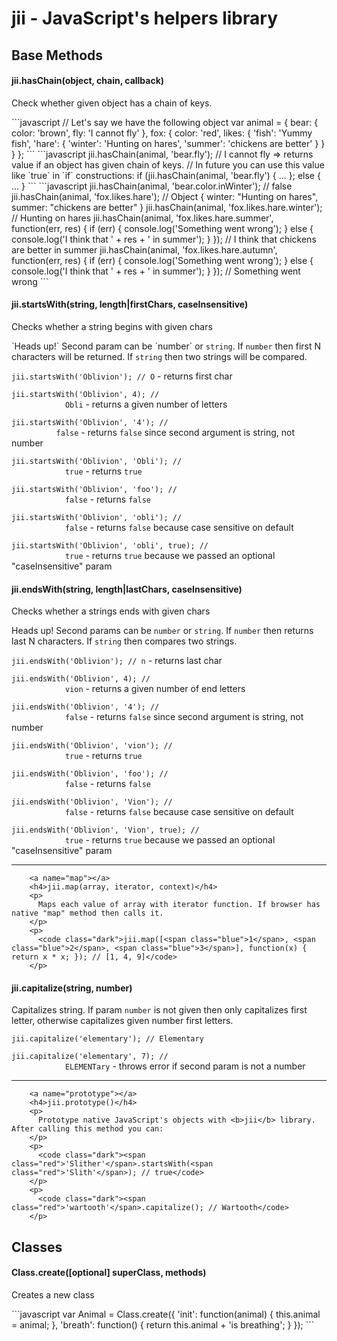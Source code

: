 <h1>jii - JavaScript's helpers library</h1>
<h2><span class="blue">Base Methods</span></h2>
<h4>jii.hasChain(object, chain, callback)</h4>
<p>Check whether given object has a chain of keys.</p>
```javascript
// Let's say we have the following object
var animal = {
  bear: {
    color: 'brown',
    fly: 'I cannot fly'
  },
  fox: {
    color: 'red',
    likes: {
      'fish': 'Yummy fish',
      'hare': {
        'winter': 'Hunting on hares',
        'summer': 'chickens are better'
      }
    }
  }
};
```
```javascript
jii.hasChain(animal, 'bear.fly'); // I cannot fly => returns value if an object has given chain of keys.
// In future you can use this value like `true` in `if` constructions:
if (jii.hasChain(animal, 'bear.fly') { ... };  else { ... }
```
```javascript
jii.hasChain(animal, 'bear.color.inWinter'); // false
jii.hasChain(animal, 'fox.likes.hare'); // Object { winter: "Hunting on hares", summer: "chickens are better" }
jii.hasChain(animal, 'fox.likes.hare.winter'); // Hunting on hares
jii.hasChain(animal, 'fox.likes.hare.summer', function(err, res) {
  if (err) {
    console.log('Something went wrong');
  } else {
    console.log('I think that ' + res + ' in summer');
  }
}); // I think that chickens are better in summer
jii.hasChain(animal, <span class="red">'fox.likes.hare.autumn'</span>, function(err, res) {
  if (err) {
    console.log('Something went wrong');
  } else {
    console.log('I think that ' + res + ' in summer');
  }
}); // Something went wrong
```
<h4>jii.startsWith(string, length|firstChars, caseInsensitive)</h4>
<p>Checks whether a string begins with given chars</p>
`Heads up!` Second param can be `number` or
          <code>string</code>. If <code>number</code> then first N characters will be returned. If <code>string</code>
          then two strings will be compared.
        </p>
        <p>
          <code class="dark">jii.startsWith(<span class="red">'Oblivion'</span>); // O</code> - returns first char
        </p>
        <p>
          <code class="dark">jii.startsWith(<span class="red">'Oblivion'</span>, <span class="blue">4</span>); //
            Obli</code> - returns a given number of letters
        </p>
        <p>
          <code class="dark">jii.startsWith(<span class="red">'Oblivion'</span>, <span class="red">'4'</span>); //
          false</code> - returns <code>false</code> since second argument is string, not number
        </p>
        <p>
          <code class="dark">jii.startsWith(<span class="red">'Oblivion'</span>, <span class="red">'Obli'</span>); //
            true</code> - returns <code>true</code>
        </p>
        <p>
          <code class="dark">jii.startsWith(<span class="red">'Oblivion'</span>, <span class="red">'foo'</span>); //
            false</code> - returns <code>false</code>
        </p>
        <p>
          <code class="dark">jii.startsWith(<span class="red">'Oblivion'</span>, <span class="red">'obli'</span>); //
            false</code> - returns <code>false</code> because case sensitive on default
        </p>
        <p>
          <code class="dark">jii.startsWith(<span class="red">'Oblivion'</span>, <span class="red">'obli'</span>, true); //
            true</code> - returns <code>true</code> because we passed an optional "caseInsensitive" param
        </p>

<h4>jii.endsWith(string, length|lastChars, caseInsensitive)</h4>
        <p>
          Checks whether a strings ends with given chars
        </p>
        <p>
          <span class="label label-info">Heads up!</span> Second params can be <code>number</code> or
          <code>string</code>. If <code>number</code> then returns last N characters. If <code>string</code>
          then compares two strings.
        </p>
        <p>
          <code class="dark">jii.endsWith(<span class="red">'Oblivion'</span>); // n</code> - returns last char
        </p>
        <p>
          <code class="dark">jii.endsWith(<span class="red">'Oblivion'</span>, <span class="blue">4</span>); //
            vion</code> - returns a given number of end letters
        </p>
        <p>
          <code class="dark">jii.endsWith(<span class="red">'Oblivion'</span>, <span class="red">'4'</span>); //
            false</code> - returns <code>false</code> since second argument is string, not number
        </p>
        <p>
          <code class="dark">jii.endsWith(<span class="red">'Oblivion'</span>, <span class="red">'vion'</span>); //
            true</code> - returns <code>true</code>
        </p>
        <p>
          <code class="dark">jii.endsWith(<span class="red">'Oblivion'</span>, <span class="red">'foo'</span>); //
            false</code> - returns <code>false</code>
        </p>
        <p>
          <code class="dark">jii.endsWith(<span class="red">'Oblivion'</span>, <span class="red">'Vion'</span>); //
            false</code> - returns <code>false</code> because case sensitive on default
        </p>
        <p>
          <code class="dark">jii.endsWith(<span class="red">'Oblivion'</span>, <span class="red">'Vion'</span>, true); //
            true</code> - returns <code>true</code> because we passed an optional "caseInsensitive" param
        </p>
        <hr>

        <a name="map"></a>
        <h4>jii.map(array, iterator, context)</h4>
        <p>
          Maps each value of array with iterator function. If browser has native "map" method then calls it.
        </p>
        <p>
          <code class="dark">jii.map([<span class="blue">1</span>, <span class="blue">2</span>, <span class="blue">3</span>], function(x) { return x * x; }); // [1, 4, 9]</code>
        </p>
<h4>jii.capitalize(string, number)</h4>
        <p>
          Capitalizes string. If param <code>number</code> is not given then only capitalizes first letter, otherwise
          capitalizes given number first letters.
        </p>
        <p>
          <code class="dark">jii.capitalize(<span class="red">'elementary'</span>); // Elementary</code>
        </p>
        <p>
          <code data-code="jii(<span class='red'>'elementary'</span>).capitalize(<span class='blue'>7</span>); // ELEMENTary" class="dark">jii.capitalize(<span class="red">'elementary'</span>, <span class="blue">7</span>); //
            ELEMENTary</code> - throws error if second param is not a number
        </p>
        <hr>

        <a name="prototype"></a>
        <h4>jii.prototype()</h4>
        <p>
          Prototype native JavaScript's objects with <b>jii</b> library. After calling this method you can:
        </p>
        <p>
          <code class="dark"><span class="red">'Slither'</span>.startsWith(<span class="red">'Slith'</span>); // true</code>
        </p>
        <p>
          <code class="dark"><span class="red">'wartooth'</span>.capitalize(); // Wartooth</code>
        </p>
<h2><span class="blue">Classes</span></h2>
<h4>Class.create([optional] superClass, methods)</h4>
        <p>
          Creates a new class
        </p>
        <p>
```javascript
var Animal = Class.create({
  'init': function(animal) {
    this.animal = animal;
  },
  'breath': function() {
    return this.animal + <span class="red">'is breathing'</span>;
  }
});
```